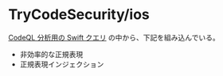 # TryCodeSecurity/ios
[CodeQL 分析用の Swift クエリ](https://docs.github.com/ja/code-security/code-scanning/managing-your-code-scanning-configuration/swift-built-in-queries) の中から、下記を組み込んでいる。

* 非効率的な正規表現
* 正規表現インジェクション
